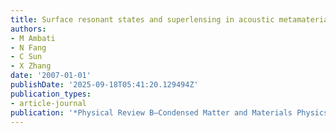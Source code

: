 ```yaml
---
title: Surface resonant states and superlensing in acoustic metamaterials
authors:
- M Ambati
- N Fang
- C Sun
- X Zhang
date: '2007-01-01'
publishDate: '2025-09-18T05:41:20.129494Z'
publication_types:
- article-journal
publication: '*Physical Review B—Condensed Matter and Materials Physics*'
---
```


